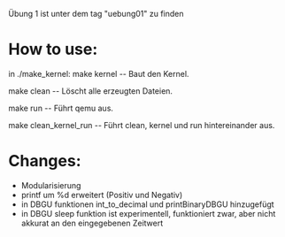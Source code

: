 Übung 1 ist unter dem tag "uebung01" zu finden 

# How to use:
in ./make_kernel:
 make kernel	-- Baut den Kernel.

 make clean	-- Löscht alle erzeugten Dateien.

 make run   -- Führt qemu aus.

 make clean_kernel_run    -- Führt clean, kernel und run hintereinander aus.

# Changes:
- Modularisierung 
- printf um %d erweitert (Positiv und Negativ)
- in DBGU funktionen int_to_decimal und printBinaryDBGU hinzugefügt
- in DBGU sleep funktion ist experimentell, funktioniert zwar, aber nicht akkurat an den eingegebenen Zeitwert
